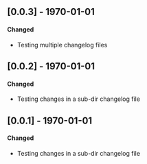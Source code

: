 ## [0.0.3] - 1970-01-01
#### Changed
- Testing multiple changelog files

## [0.0.2] - 1970-01-01
#### Changed
- Testing changes in a sub-dir changelog file

## [0.0.1] - 1970-01-01
#### Changed
- Testing changes in a sub-dir changelog file
